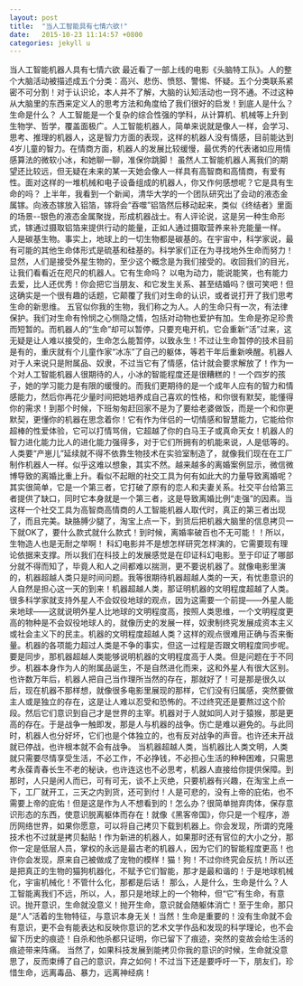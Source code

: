 ```yaml
---
layout: post
title:  "当人工智能具有七情六欲!"
date:   2015-10-23 11:14:57 +0800
categories: jekyll u
---
```

当人工智能机器人具有七情六欲
最近看了一部上线的电影《头脑特工队》。人的整个大脑活动被描述成五个分类：高兴、悲伤、愤怒、警惕、怀疑。五个分类联系紧密不可分割！对于认识论，本人并不了解，大脑的认知活动也一窍不通。不过这种从大脑里的东西来定义人的思考方法和角度给了我们很好的启发！到底人是什么？生命是什么？
人工智能是一个复杂的综合性强的学科，从计算机、机械等上升到生物学、哲学，覆盖面极广。人工智能机器人，简单来说就是像人一样，会学习、思考、推理的机器人，这是智力方面的表现，这样的机器人没有情感，目前能达到4岁儿童的智力。在情商方面，机器人的发展比较缓慢，最优秀的代表诸如应用情感算法的微软小冰，和她聊一聊，准保你跳脚！
虽然人工智能机器人离我们的期望还比较远，但无疑在未来的某一天她会像人一样具有高智商和高情商，有爱有性。面对这样的一堆机械和电子设备组成的机器人，你又作何感想呢？它是具有生命的吗？
上半年，我看到一个新闻，清华大学的一个团队研究出了会动的液态金属镓。向液态镓放入铝箔，镓将会“吞噬”铝箔然后移动起来，类似《终结者》里面的场景--银色的液态金属聚拢，形成机器战士。有人评论说，这是另一种生命形式，镓通过摄取铝箔来提供行动的能量，正如人通过摄取营养来补充能量一样。
人是碳基生物。事实上，地球上的一切生物都是碳基的。在宇宙中，科学家说，最有可能的其他生命体形式是硫基和硅基的。科学家们正在为寻找地外生命而努力！
显然，人们是接受外星生物的，至少这个概念是为我们接受的。收回我们的目光，让我们看看近在咫尺的机器人。它有生命吗？
以电为动力，能说能笑，也有能力去爱，比人还优秀！你会把它当朋友、和它发生关系、甚至结婚吗？很可笑吧！但这确实是一个很有趣的话题，它颠覆了我们对生命的认识，或者说打开了我们思考生命的新思维。
五官似你我的生物，我们称之为人。人的生命只有一次，有法律保护。我们对生命有怜悯之心恻隐之情，包括对动物也爱护有加。生命是弥足珍贵而短暂的。而机器人的“生命”却可以暂停，只要充电开机，它会重新“活”过来，这无疑是让人难以接受的，生命怎么能暂停，以致永生！不过让生命暂停的技术目前是有的，重庆就有个儿童作家“冰冻”了自己的躯体，等若干年后重新唤醒。机器人对于人来说只是附属品、奴隶，不过当它有了情感，估计就会要求解放了！作为一个对人工智能机器人很期待的人，小冰的智能程度还是很糟糕的！一个四岁的孩子，她的学习能力是有限的缓慢的。而我们更期待的是一个成年人应有的智力和情感能力，然后你再花少量时间把她培养成自己喜欢的性格，和你很有默契，能懂得你的需求！到那个时候，下班匆匆赶回家不是为了要给老婆做饭，而是一个和你更默契，更懂你的机器在思念着你！它有作为伴侣的一切情感和智慧能力，它能给你超棒的性爱体验，它可以打情骂俏，它超越了你的白马王子或真命天女！机器人的智力进化能力比人的进化能力强得多，对于它们所拥有的机能来说，人是低等的。人类要“产崽儿”延续就不得不依靠生物技术在实验室制造了，就像我们现在在工厂制作机器人一样。似乎这难以想象，其实不然。越来越多的离婚案例显示，微信微博导致的离婚比重上升。看似不起眼的社交工具为何有如此大的力量导致离婚呢？其实很简单，它是一个第三者，它打破了原有的恋人和夫妻关系。社交平台给第三者提供了缺口，同时它本身就是一个第三者，这是导致离婚比例“走强”的因素。当这样一个社交工具为高智商高情商的人工智能机器人取代时，真正的第三者出现了，而且完美。缺胳膊少腿了，淘宝上点一下，到货后把机器大脑里的信息拷贝一下就OK了，要什么款式就什么款式！到时候，离婚率破百也不无可能！！所以，生物造人也是无耐之举啊！
科幻电影并不是想怎样研究怎样演的，它需要现有理论依据来支撑。所以我们在科技上的发展感觉是在印证科幻电影。至于印证了哪部分就不得而知了，毕竟人和人之间都难以揣测，更不要说机器了。就像电影里演的，机器超越人类只是时间问题。我等很期待机器超越人类的一天，有忧患意识的人自然是担心这一天的到来！机器超越人类，那证明机器的文明程度超越了人类。很多科学家就支持外星人不会奴役地球的观点，因为这需要一个前提——外星人能来地球——这就说明外星人比地球的文明程度高，按照人类思维，一个文明程度更高的物种是不会奴役地球人的，就像历史的发展一样，奴隶制终究发展成资本主义或社会主义下的民主。机器的文明程度超越人类？这样的观点很难用正确与否来衡量。机器的各项能力超过人类是不争的事实，但这一过程是否跟文明程度同步呢。要是同步，那机器超越人类能够说明机器的文明程度高于人类。但是问题在于不同步。机器本身作为人的附属品诞生，不是自然进化而来，这和外星人有很大区别。也许数万年后，机器人把自己当作理所当然的存在，那就好了！可是那是很久以后，现在机器不那样想，就像很多电影里展现的那样，它们没有归属感，突然要做主人或是独立的存在，这是让人难以忍受和恐怖的。不过终究还是要熬过这个阶段。然后它们意识到自己才是世界的主宰。机器对于人就如同人对于猿猴，那是更高的存在。于是战争一触即发，那是人与机器的战争。伤亡是难以避免的。与此同时，机器人也分好坏，它们也是个体独立的，也有反对战争的声音。也许还未开战就已停战，也许根本就不会有战争。
当机器超越人类，当机器比人类文明，人类就只需要尽情享受生活，不必工作，不必挣钱，不必担心生活的种种困难，只需思考永葆青春长生不老的秘诀，也许连这也不必思考，机器人直接给你提供保障。到那时，人只是闲人而已，可有可无，谈不上灭绝，只要机器有兴趣，在淘宝上点一下，工厂就开工，三天之内到货，还可到付！人是可悲的，没有上帝的庇佑，也不需要上帝的庇佑！但是这是作为人不想看到的！怎么办？很简单抛弃肉体，保存意识形态的东西，使意识脱离躯体而存在！就像《黑客帝国》，你只是一个程序，游历网络世界，如果你愿意，可以将自己拷贝下载到机器上。你会发现，所谓的克隆技术也不过就是拷贝黏贴！作为新进的机器人，如果那时还有官位的大小之分，那你一定是低层人员，掌权的永远是最古老的机器人，因为它们的智能程度更高！也许你会发现，原来自己被做成了宠物的模样！猫！狗！不过你终究会反抗！所以还是把真正的生物的猫狗机器化，不赋予它们智能，那才是最和谐的！于是地球机械化，宇宙机械化！不管什么化，那都是后话！
那么，人是什么，生命是什么？人工智能离我们不远，所以，人，那只是地球上的一个物种，但“它”有生命，有意识。抛开意识，生命就没意义！抛开生命，意识就会随躯体消亡！至于生命，那只是“人”活着的生物特征，与意识本身无关！当然！生命是重要的！没有生命就不会有意识，更不会有能表达和反映你意识的艺术文学作品和发现的科学理论，也不会留下历史的痕迹！自杀和他杀都只证明，你已留下了痕迹，突然的变故会给生活的痕迹带来阵痛。
当然了，如果科技发展到能拷贝你我的意识的时候，生命就没意思了，反而束缚了自己的意识，弃之如何！不过当下还是要呼吁一下，朋友们，珍惜生命，远离毒品、暴力，远离神经病！
